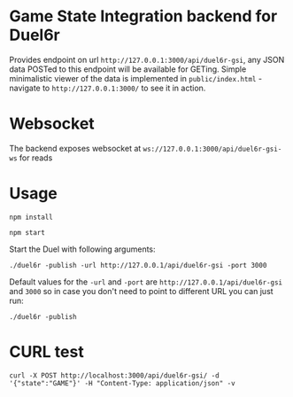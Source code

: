 # Game State Integration backend for Duel6r

Provides endpoint on url `http://127.0.0.1:3000/api/duel6r-gsi`, any JSON data POSTed to this endpoint will be available
for GETing.
Simple minimalistic viewer of the data is implemented in `public/index.html` - navigate to `http://127.0.0.1:3000/` to see it in action.

# Websocket

The backend exposes websocket at `ws://127.0.0.1:3000/api/duel6r-gsi-ws` for reads

# Usage

`npm install`

`npm start`


Start the Duel with following arguments:

```
./duel6r -publish -url http://127.0.0.1/api/duel6r-gsi -port 3000
```

Default values for the `-url` and `-port` are `http://127.0.0.1/api/duel6r-gsi` and `3000`
so in case you don't need to point to different URL you can just run:

```
./duel6r -publish
```

# CURL test

```
curl -X POST http://localhost:3000/api/duel6r-gsi/ -d '{"state":"GAME"}' -H "Content-Type: application/json" -v
```
